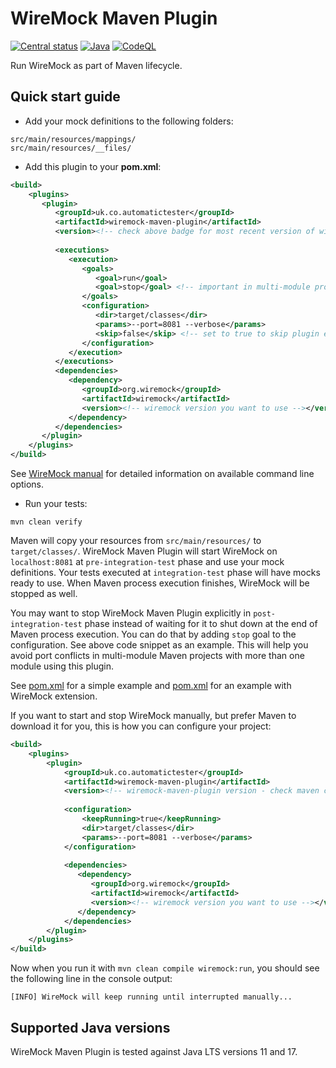 # WireMock Maven Plugin

[![Central status](https://maven-badges.herokuapp.com/maven-central/uk.co.automatictester/wiremock-maven-plugin/badge.svg)](https://maven-badges.herokuapp.com/maven-central/uk.co.automatictester/wiremock-maven-plugin)
[![Java](https://github.com/automatictester/wiremock-maven-plugin/actions/workflows/maven.yml/badge.svg)](https://github.com/automatictester/wiremock-maven-plugin/actions/workflows/maven.yml)
[![CodeQL](https://github.com/automatictester/wiremock-maven-plugin/actions/workflows/codeql-analysis.yml/badge.svg)](https://github.com/automatictester/wiremock-maven-plugin/actions/workflows/codeql-analysis.yml)

Run WireMock as part of Maven lifecycle.

## Quick start guide

- Add your mock definitions to the following folders:

```
src/main/resources/mappings/
src/main/resources/__files/
```

- Add this plugin to your **pom.xml**:

```xml
<build>
    <plugins>
       <plugin>
          <groupId>uk.co.automatictester</groupId>
          <artifactId>wiremock-maven-plugin</artifactId>          
          <version><!-- check above badge for most recent version of wiremock-maven-plugin --></version>
          
          <executions>
             <execution>
                <goals>
                   <goal>run</goal>
                   <goal>stop</goal> <!-- important in multi-module project where more than one module uses this plugin -->
                </goals>
                <configuration>
                   <dir>target/classes</dir>
                   <params>--port=8081 --verbose</params>
                   <skip>false</skip> <!-- set to true to skip plugin execution -->
                </configuration>
             </execution>
          </executions>
          <dependencies>
             <dependency>
                <groupId>org.wiremock</groupId>
                <artifactId>wiremock</artifactId>
                <version><!-- wiremock version you want to use --></version>
             </dependency>
          </dependencies>
       </plugin>   
    </plugins>
</build>
```

See [WireMock manual](https://wiremock.org/docs/standalone/java-jar/) for detailed information on available command line
options.

- Run your tests:

`mvn clean verify`

Maven will copy your resources from `src/main/resources/` to `target/classes/`. WireMock Maven Plugin will start
WireMock on `localhost:8081` at `pre-integration-test` phase and use your mock definitions. Your tests executed
at `integration-test` phase will have mocks ready to use. When Maven process execution finishes, WireMock will be
stopped as well.

You may want to stop WireMock Maven Plugin explicitly in `post-integration-test` phase instead of waiting for it to shut
down at the end of Maven process execution. You can do that by adding `stop` goal to the configuration. See above code
snippet as an example. This will help you avoid port conflicts in multi-module Maven projects with more than one module
using this plugin.

See [pom.xml](https://github.com/automatictester/wiremock-maven-plugin/blob/master/src/it/core/pom.xml) for a simple
example and [pom.xml](https://github.com/automatictester/wiremock-maven-plugin/blob/master/src/it/ext/pom.xml) for an
example with WireMock extension.

If you want to start and stop WireMock manually, but prefer Maven to download it for you, this is how you can configure
your project:

```xml
<build>
    <plugins>
        <plugin>
            <groupId>uk.co.automatictester</groupId>
            <artifactId>wiremock-maven-plugin</artifactId>
            <version><!-- wiremock-maven-plugin version - check maven central badge above for most recent released version number --></version>
            
            <configuration>
                <keepRunning>true</keepRunning>
                <dir>target/classes</dir>
                <params>--port=8081 --verbose</params>
            </configuration>
            
            <dependencies>
               <dependency>
                  <groupId>org.wiremock</groupId>
                  <artifactId>wiremock</artifactId>
                  <version><!-- wiremock version you want to use --></version>
               </dependency>
            </dependencies>
        </plugin>
    </plugins>
</build>
```

Now when you run it with `mvn clean compile wiremock:run`, you should see the following line in the console output:

```
[INFO] WireMock will keep running until interrupted manually...
```

## Supported Java versions

WireMock Maven Plugin is tested against Java LTS versions 11 and 17.
